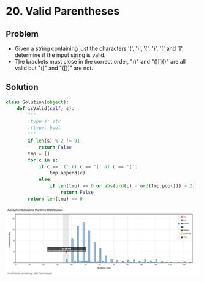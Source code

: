 # 20. Valid Parentheses

## Problem
- Given a string containing just the characters '(', ')', '{', '}', '[' and ']', determine if the input string is valid.
- The brackets must close in the correct order, "()" and "()[]{}" are all valid but "(]" and "([)]" are not.

## Solution

```python
class Solution(object):
    def isValid(self, s):
        """
        :type s: str
        :rtype: bool
        """
        if len(s) % 2 != 0:
            return False
        tmp = []
        for c in s:
            if c == '(' or c == '[' or c == '{':
                tmp.append(c)
            else:
                if len(tmp) == 0 or abs(ord(c) - ord(tmp.pop())) > 2:
                    return False
        return len(tmp) == 0
```

![png](perf.png)

